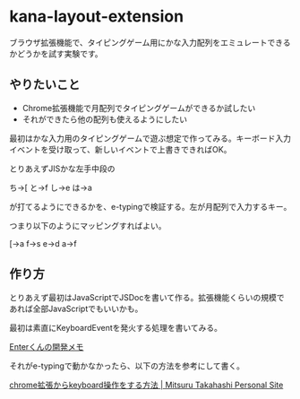 # kana-layout-extension

ブラウザ拡張機能で、タイピングゲーム用にかな入力配列をエミュレートできるかどうかを試す実験です。

## やりたいこと

- Chrome拡張機能で月配列でタイピングゲームができるか試したい
- それができたら他の配列も使えるようにしたい

最初はかな入力用のタイピングゲームで遊ぶ想定で作ってみる。キーボード入力イベントを受け取って、新しいイベントで上書きできればOK。

とりあえずJISかな左手中段の

ち→[
と→f
し→e
は→a

が打てるようにできるかを、e-typingで検証する。左が月配列で入力するキー。

つまり以下のようにマッピングすればよい。

[→a
f→s
e→d
a→f

## 作り方

とりあえず最初はJavaScriptでJSDocを書いて作る。拡張機能くらいの規模であれば全部JavaScriptでもいいかも。

最初は素直にKeyboardEventを発火する処理を書いてみる。

[Enterくんの開発メモ](https://zenn.dev/dotdotdot/scraps/eae386fab13242)

それがe-typingで動かなかったら、以下の方法を参考にして書く。

[chrome拡張からkeyboard操作をする方法 | Mitsuru Takahashi Personal Site](https://www.mitsuru-takahashi.net/blog/chrome-extension-keyboard/)
